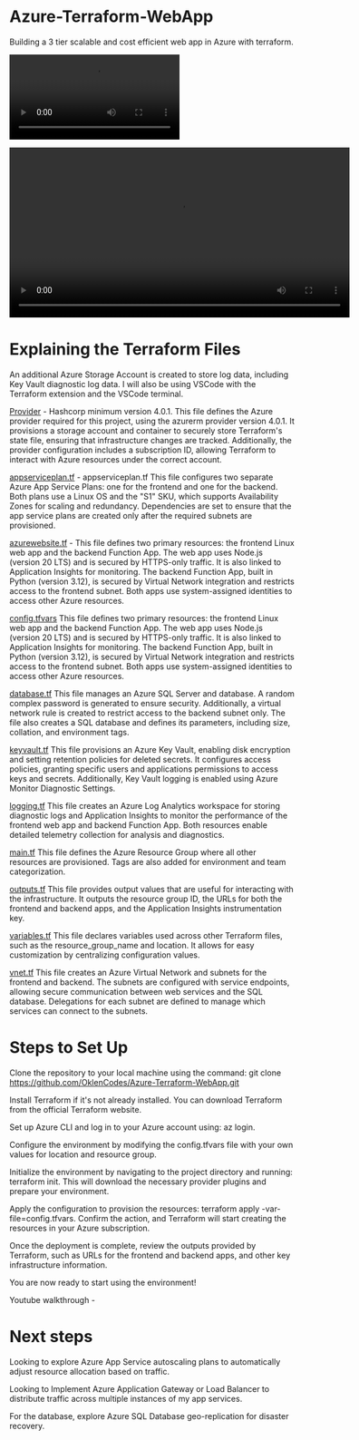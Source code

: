 # Azure-Terraform-WebApp

Building a 3 tier scalable and cost efficient web app in Azure with terraform.

![test](./assets/singlearchi.mov)

<video width="600" controls>
  <source src="./assets/singlearchi.mov" type="video/mp4">
  Testing in browser.
</video>

# Explaining the Terraform Files
An additional Azure Storage Account is created to store log data, including Key Vault diagnostic log data. 
I will also be using VSCode with the Terraform extension and the VSCode terminal. 

[Provider](https://github.com/OklenCodes/Azure-Terraform-WebApp/blob/main/provider.tf) - 
Hashcorp minimum version 4.0.1. 
This file defines the Azure provider required for this project, using the azurerm provider version 4.0.1. It provisions a storage account and container to securely store Terraform's state file, ensuring that infrastructure changes are tracked. Additionally, the provider configuration includes a subscription ID, allowing Terraform to interact with Azure resources under the correct account.

[appserviceplan.tf](https://github.com/OklenCodes/Azure-Terraform-WebApp/blob/main/appserviceplan.tf) -
appserviceplan.tf
This file configures two separate Azure App Service Plans: one for the frontend and one for the backend. Both plans use a Linux OS and the "S1" SKU, which supports Availability Zones for scaling and redundancy. Dependencies are set to ensure that the app service plans are created only after the required subnets are provisioned.

[azurewebsite.tf](https://github.com/OklenCodes/Azure-Terraform-WebApp/blob/main/azurewebsite.tf) - 
This file defines two primary resources: the frontend Linux web app and the backend Function App. The web app uses Node.js (version 20 LTS) and is secured by HTTPS-only traffic. It is also linked to Application Insights for monitoring. The backend Function App, built in Python (version 3.12), is secured by Virtual Network integration and restricts access to the frontend subnet. Both apps use system-assigned identities to access other Azure resources.

[config.tfvars](https://github.com/OklenCodes/Azure-Terraform-WebApp/blob/main/config.tfvars)
This file defines two primary resources: the frontend Linux web app and the backend Function App. The web app uses Node.js (version 20 LTS) and is secured by HTTPS-only traffic. It is also linked to Application Insights for monitoring. The backend Function App, built in Python (version 3.12), is secured by Virtual Network integration and restricts access to the frontend subnet. Both apps use system-assigned identities to access other Azure resources.

[database.tf](https://github.com/OklenCodes/Azure-Terraform-WebApp/blob/main/database.tf)
This file manages an Azure SQL Server and database. A random complex password is generated to ensure security. Additionally, a virtual network rule is created to restrict access to the backend subnet only. The file also creates a SQL database and defines its parameters, including size, collation, and environment tags.


[keyvault.tf](https://github.com/OklenCodes/Azure-Terraform-WebApp/blob/main/keyvault.tf)
This file provisions an Azure Key Vault, enabling disk encryption and setting retention policies for deleted secrets. It configures access policies, granting specific users and applications permissions to access keys and secrets. Additionally, Key Vault logging is enabled using Azure Monitor Diagnostic Settings.

[logging.tf](https://github.com/OklenCodes/Azure-Terraform-WebApp/blob/main/logging.tf)
This file creates an Azure Log Analytics workspace for storing diagnostic logs and Application Insights to monitor the performance of the frontend web app and backend Function App. Both resources enable detailed telemetry collection for analysis and diagnostics.

[main.tf](https://github.com/OklenCodes/Azure-Terraform-WebApp/blob/main/main.tf)
This file defines the Azure Resource Group where all other resources are provisioned. Tags are also added for environment and team categorization.

[outputs.tf](https://github.com/OklenCodes/Azure-Terraform-WebApp/blob/main/outputs.tf)
This file provides output values that are useful for interacting with the infrastructure. It outputs the resource group ID, the URLs for both the frontend and backend apps, and the Application Insights instrumentation key.


[variables.tf](https://github.com/OklenCodes/Azure-Terraform-WebApp/blob/main/variables.tf)
This file declares variables used across other Terraform files, such as the resource_group_name and location. It allows for easy customization by centralizing configuration values.

[vnet.tf](https://github.com/OklenCodes/Azure-Terraform-WebApp/blob/main/vnet.tf)
This file creates an Azure Virtual Network and subnets for the frontend and backend. The subnets are configured with service endpoints, allowing secure communication between web services and the SQL database. Delegations for each subnet are defined to manage which services can connect to the subnets.


# Steps to Set Up
Clone the repository to your local machine using the command:
git clone https://github.com/OklenCodes/Azure-Terraform-WebApp.git

Install Terraform if it's not already installed. You can download Terraform from the official Terraform website.

Set up Azure CLI and log in to your Azure account using:
az login.

Configure the environment by modifying the config.tfvars file with your own values for location and resource group.

Initialize the environment by navigating to the project directory and running:
terraform init.
This will download the necessary provider plugins and prepare your environment.

Apply the configuration to provision the resources:
terraform apply -var-file=config.tfvars.
Confirm the action, and Terraform will start creating the resources in your Azure subscription.

Once the deployment is complete, review the outputs provided by Terraform, such as URLs for the frontend and backend apps, and other key infrastructure information.

You are now ready to start using the environment!



Youtube walkthrough - 


# Next steps
Looking to explore Azure App Service autoscaling plans to automatically adjust resource allocation based on traffic.

Looking to Implement Azure Application Gateway or Load Balancer to distribute traffic across multiple instances of my app services.

For the database, explore Azure SQL Database geo-replication for disaster recovery.

